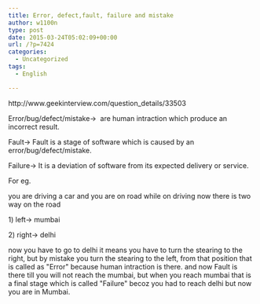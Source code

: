 ```yaml
---
title: Error, defect,fault, failure and mistake
author: w1100n
type: post
date: 2015-03-24T05:02:09+00:00
url: /?p=7424
categories:
  - Uncategorized
tags:
  - English

---
```

<p class="list_answer">
  http://www.geekinterview.com/question_details/33503

<p class="list_answer">
  Error/bug/defect/mistake->  are human intraction which produce an incorrect result.

<p class="list_answer">
  Fault-> Fault is a stage of software which is caused by an error/bug/defect/mistake.

<p class="list_answer">
  Failure-> It is a deviation of software from its expected delivery or service.

<p class="list_answer">
  For eg.

<p class="list_answer">
  you are driving a car and you are on road while on driving now there is two way on the road

<p class="list_answer">
  1) left-> mumbai

<p class="list_answer">
  2) right-> delhi

<p class="list_answer">
  now you have to go to delhi it means you have to turn the stearing to the right, but by mistake you turn the stearing to the left, from that position that is called as "Error" because human intraction is there. and now Fault is there till you will not reach the mumbai, but when you reach mumbai that is a final stage which is called "Failure" becoz you had to reach delhi but now you are in Mumbai.
